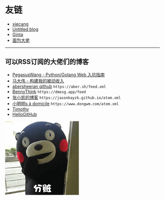 # 友链

- [xiecang](https://xiecang.github.io/)
- [Untitled blog](http://blog.zhipengx.com/)
- [Ginta](https://ginta.top/)
- [面包大佬](https://nkiiiiid.github.io/)

---

## 可以RSS订阅的大佬们的博客

- [PegasusWang - Python/Golang Web 入坑指南](https://github.com/PegasusWang/python-web-guide)
- [马大伟 - 构建我的被动收入](https://www.bmpi.dev/)
- [abersheeran github](https://github.com/abersheeran) `https://aber.sh/feed.xml`
- [BennyThink](https://dmesg.app/) `https://dmesg.app/feed`
- [张小凯的博客](https://github.com/JasonkayZK) `https://jasonkayzk.github.io/atom.xml`
- [小明明s à domicile](https://www.dongwm.com/) `https://www.dongwm.com/atom.xml`
- [Timothy](https://xiaozhou.net/atom.xml)
- [HelloGitHub](https://hellogithub.com/rss)

![.](./images/2021-05-13-12-14-07.png)
